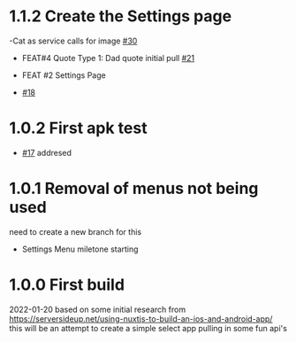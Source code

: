 # 1.1.2 Create the Settings page

-Cat as service calls for image [#30](https://github.com/jimmerydad/cat-quotes/issues/30)

- FEAT#4 Quote Type 1: Dad quote initial pull
  [#21](https://github.com/jimmerydad/cat-quotes/issues/21)

- FEAT #2 Settings Page
- [#18](https://github.com/jimmerydad/cat-quotes/issues/18)

# 1.0.2 First apk test

- [#17](https://github.com/jimmerydad/cat-quotes/issues/17) addresed

# 1.0.1 Removal of menus not being used

need to create a new branch for this

- Settings Menu miletone starting

# 1.0.0 First build

2022-01-20 based on some initial research from https://serversideup.net/using-nuxtjs-to-build-an-ios-and-android-app/ this will be an attempt to create a simple select app pulling in some fun api's
